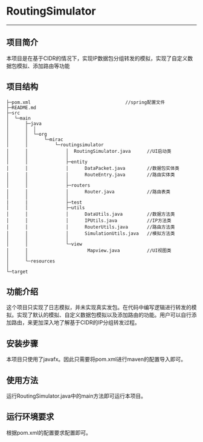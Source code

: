 # **RoutingSimulator**

---

## 项目简介

本项目是在基于CIDR的情况下，实现IP数据包分组转发的模拟，实现了自定义数据包模拟、添加路由等功能



## 项目结构

```text
├─pom.xml									//spring配置文件
├─README.md     
├─src
│  └─main
│      ├─java
│      │  │  
│      │  └─org
│      │      └─mirac
│      │          └─routingsimulator
│      │              │  RoutingSimulator.java		//UI启动类
│      │              │  
│      │              ├─entity
│      │              │      DataPacket.java		//数据包实体类
│      │              │      RouteEntry.java		//路由实体类
│      │              │      
│      │              ├─routers
│      │              │      Router.java			//路由表类
│      │              │  
|	   |              ├─test
│      │              ├─utils
│      │              │      DataUtils.java			//数据方法类
│      │              │      IPUtils.java			//IP方法类
│      │              │      RouterUtils.java		//路由方法类
│      │              │      SimulationUtils.java	//模拟方法类
│      │              │      
│      │              └─view
│      │                      Mapview.java			//UI视图类
│      │                      
│      └─resources
│                          
└─target
```



## 功能介绍

这个项目只实现了日志模拟，并未实现真实发包。在代码中编写逻辑进行转发的模拟。实现了默认的模拟、自定义数据包模拟以及添加路由的功能。用户可以自行添加路由，来更加深入地了解基于CIDR的IP分组转发过程。

## 安装步骤

本项目只使用了javafx。因此只需要将pom.xml进行maven的配置导入即可。



## 使用方法

运行RoutingSimulator.java中的main方法即可运行本项目。



## 运行环境要求

根据pom.xml的配置要求配置即可。





